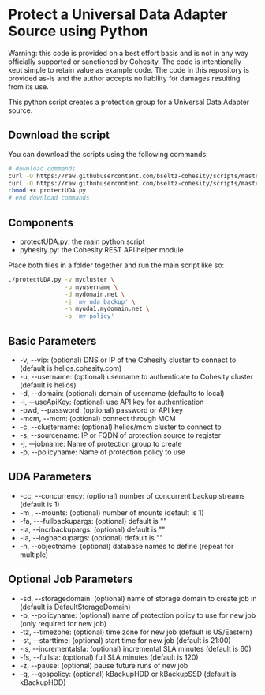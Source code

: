 # Protect a Universal Data Adapter Source using Python

Warning: this code is provided on a best effort basis and is not in any way officially supported or sanctioned by Cohesity. The code is intentionally kept simple to retain value as example code. The code in this repository is provided as-is and the author accepts no liability for damages resulting from its use.

This python script creates a protection group for a Universal Data Adapter source.

## Download the script

You can download the scripts using the following commands:

```bash
# download commands
curl -O https://raw.githubusercontent.com/bseltz-cohesity/scripts/master/python/protectUDA/protectUDA.py
curl -O https://raw.githubusercontent.com/bseltz-cohesity/scripts/master/python/pyhesity.py
chmod +x protectUDA.py
# end download commands
```

## Components

* protectUDA.py: the main python script
* pyhesity.py: the Cohesity REST API helper module

Place both files in a folder together and run the main script like so:

```bash
./protectUDA.py -v mycluster \
                -u myusername \
                -d mydomain.net \
                -j 'my uda backup' \
                -n myuda1.mydomain.net \
                -p 'my policy'
```

## Basic Parameters

* -v, --vip: (optional) DNS or IP of the Cohesity cluster to connect to (default is helios.cohesity.com)
* -u, --username: (optional) username to authenticate to Cohesity cluster (default is helios)
* -d, --domain: (optional) domain of username (defaults to local)
* -i, --useApiKey: (optional) use API key for authentication
* -pwd, --password: (optional) password or API key
* -mcm, --mcm: (optional) connect through MCM
* -c, --clustername: (optional) helios/mcm cluster to connect to
* -s, --sourcename: IP or FQDN of protection source to register
* -j, --jobname: Name of protection group to create
* -p, --policyname: Name of protection policy to use

## UDA Parameters

* -cc, --concurrency: (optional) number of concurrent backup streams (default is 1)
* -m , --mounts: (optional) number of mounts (default is 1)
* -fa, ---fullbackupargs: (optional) default is ""
* -ia, --incrbackupargs: (optional) default is ""
* -la, --logbackupargs: (optional) default is ""
* -n, --objectname: (optional) database names to define (repeat for multiple)

## Optional Job Parameters

* -sd, --storagedomain: (optional) name of storage domain to create job in (default is DefaultStorageDomain)
* -p, --policyname: (optional) name of protection policy to use for new job (only required for new job)
* -tz, --timezone: (optional) time zone for new job (default is US/Eastern)
* -st, --starttime: (optional) start time for new job (default is 21:00)
* -is, --incrementalsla: (optional) incremental SLA minutes (default is 60)
* -fs, --fullsla: (optional) full SLA minutes (default is 120)
* -z, --pause: (optional) pause future runs of new job
* -q, --qospolicy: (optional) kBackupHDD or kBackupSSD (default is kBackupHDD)
